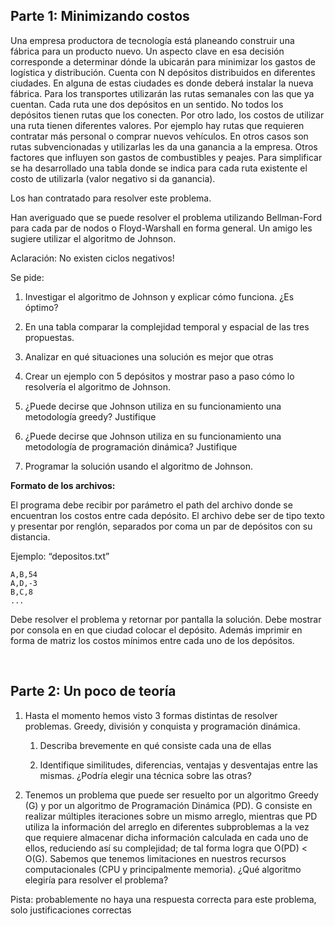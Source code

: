 ## Parte 1: Minimizando costos

Una empresa productora de tecnología está planeando construir una fábrica para un producto nuevo. Un aspecto clave en esa decisión corresponde a determinar dónde la ubicarán para minimizar los gastos de logística y distribución. Cuenta con N depósitos distribuidos en diferentes ciudades. En alguna de estas ciudades es donde deberá instalar la nueva fábrica. Para los transportes utilizarán las rutas semanales con las que ya cuentan. Cada ruta une dos depósitos en un sentido. No todos los depósitos tienen rutas que los conecten. Por otro lado, los costos de utilizar una ruta tienen diferentes valores. Por ejemplo hay rutas que requieren contratar más personal o comprar nuevos vehículos. En otros casos son rutas subvencionadas y utilizarlas les da una ganancia a la empresa. Otros factores que influyen son gastos de combustibles y peajes. Para simplificar se ha desarrollado una tabla donde se indica para cada ruta existente el costo de utilizarla (valor negativo si da ganancia).

Los han contratado para resolver este problema.

Han averiguado que se puede resolver el problema utilizando Bellman-Ford para cada par de nodos o Floyd-Warshall en forma general. Un amigo les sugiere utilizar el algoritmo de Johnson.

Aclaración: No existen ciclos negativos!

Se pide:

1. Investigar el algoritmo de Johnson y explicar cómo funciona. ¿Es óptimo?

2. En una tabla comparar la complejidad temporal y espacial de las tres propuestas.

3. Analizar en qué situaciones una solución es mejor que otras

4. Crear un ejemplo con 5 depósitos y mostrar paso a paso cómo lo resolvería el algoritmo de Johnson.

5. ¿Puede decirse que Johnson utiliza en su funcionamiento una metodología greedy? Justifique

6. ¿Puede decirse que Johnson utiliza en su funcionamiento una metodología de programación dinámica? Justifique

7. Programar la solución usando el algoritmo de Johnson.

**Formato de los archivos:**

El programa debe recibir por parámetro el path del archivo donde se encuentran los costos entre cada depósito. El archivo debe ser de tipo texto y presentar por renglón, separados por coma un par de depósitos con su distancia.

Ejemplo: “depositos.txt”

    A,B,54
    A,D,-3
    B,C,8
    ...

Debe resolver el problema y retornar por pantalla la solución. Debe mostrar por consola en en que ciudad colocar el depósito. Además imprimir en forma de matriz los costos mínimos entre cada uno de los depósitos.

<br/>

## Parte 2: Un poco de teoría

1. Hasta el momento hemos visto 3 formas distintas de resolver problemas. Greedy, división y conquista y programación dinámica.

    1. Describa brevemente en qué consiste cada una de ellas

    2. Identifique similitudes, diferencias, ventajas y desventajas entre las mismas. ¿Podría elegir una técnica sobre las otras?

2. Tenemos un problema que puede ser resuelto por un algoritmo Greedy (G) y por un algoritmo de Programación Dinámica (PD). G consiste en realizar múltiples iteraciones sobre un mismo arreglo, mientras que PD utiliza la información del arreglo en diferentes subproblemas a la vez que requiere almacenar dicha información calculada en cada uno de ellos, reduciendo así su complejidad; de tal forma logra que O(PD) < O(G). Sabemos que tenemos limitaciones en nuestros recursos computacionales (CPU y principalmente memoria). ¿Qué algoritmo elegiría para resolver el problema?

Pista: probablemente no haya una respuesta correcta para este problema, solo justificaciones correctas

